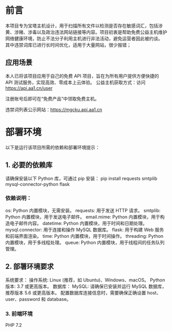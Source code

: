 # 前言
本项目专为宝塔主机设计，用于扫描所有文件以检测是否存在敏感词汇，包括涉黄、涉赌、涉毒以及政治违法网站链接等内容。项目初衷是帮助免费公益主机维护网络健康环境，防止不法分子利用主机进行非法活动，避免运营者因此被约谈。
其中违禁词库已进行长时间优化，适用于大量网站，很少报错；
## 应用场景
本人已将该项目应用于自己的免费 API 项目，旨在为所有用户提供方便快捷的 API 测试服务，实现高效、零成本上云体验。
公益主机获取方式：访问 https://api.aa1.cn/user

注册账号后即可在“免费产品”中领取免费主机。

违禁词列表公示网站：https://mgcku.api.aa1.cn

# 部署环境
以下是运行该项目所需的依赖和部署环境提示：
## 1. 必要的依赖库
请确保安装以下 Python 库，可通过 pip 安装：
pip install requests smtplib mysql-connector-python flask
### 依赖说明：
os: Python 内置模块，无需安装。
requests: 用于发送 HTTP 请求。
smtplib: Python 内置模块，用于发送电子邮件。
email.mime: Python 内置模块，用于构造电子邮件内容。
datetime: Python 内置模块，用于时间和日期处理。
mysql.connector: 用于连接和操作 MySQL 数据库。
flask: 用于构建 Web 服务和前端界面渲染。
time: Python 内置模块，用于时间操作。
threading: Python 内置模块，用于多线程处理。
queue: Python 内置模块，用于线程间的任务队列管理。
## 2. 部署环境要求
系统要求：
操作系统: Linux (推荐，如 Ubuntu)、Windows、macOS。
Python 版本: 3.7 或更高版本。
数据库：
MySQL: 请确保已安装并运行 MySQL 数据库，推荐版本 5.6 或更高版本。
配置数据库连接信息时，需要确保正确设置 host、user、password 和 database。

### 3. 前端环境
PHP 7.2 
